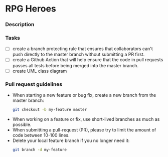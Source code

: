 # RPG Heroes

### Description

### Tasks
- [ ] create a branch protecting rule that ensures that collaborators can't push directly to the master branch without submitting a PR first.
- [ ] create a Github Action that will help ensure that the code in pull requests passes all tests before being merged into the master branch.
- [ ] create UML class diagram

### Pull request guidelines
- When starting a new feature or bug fix, create a new branch from the master branch:
   ```sh
   git checkout -b my-feature master
   ```
- When working on a feature or fix, use short-lived branches as much as possible.
- When submitting a pull-request (PR), please try to limit the amount of code between 10-100 lines.
- Delete your local feature branch if you no longer need it:
   ```sh
   git branch -d my-feature
   ```
